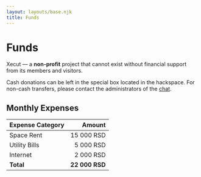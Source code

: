 ```yaml
---
layout: layouts/base.njk
title: Funds
---
```


# Funds

Xecut&nbsp;&mdash; a **non-profit** project
that cannot exist without financial support
from its members and visitors.

Cash donations can be left in the special box
located in the hackspace.
For non-cash transfers, please contact the administrators
of the <a target="_blank" href="{{ config.links.chat }}">chat</a>.

## Monthly Expenses

Expense Category     | Amount
:------------------- | -----------:
Space Rent           | 15&nbsp;000&nbsp;RSD
Utility Bills        | 5&nbsp;000&nbsp;RSD
Internet             | 2&nbsp;000&nbsp;RSD
**Total**            | **22&nbsp;000&nbsp;RSD**
